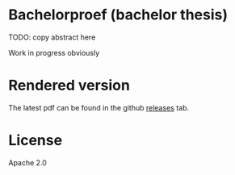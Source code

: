 # Bachelorproef (bachelor thesis)

TODO: copy abstract here

Work in progress obviously

# Rendered version

The latest pdf can be found in the github [releases](https://github.com/Haroenv/bachelorproef/releases) tab.

# License

Apache 2.0

